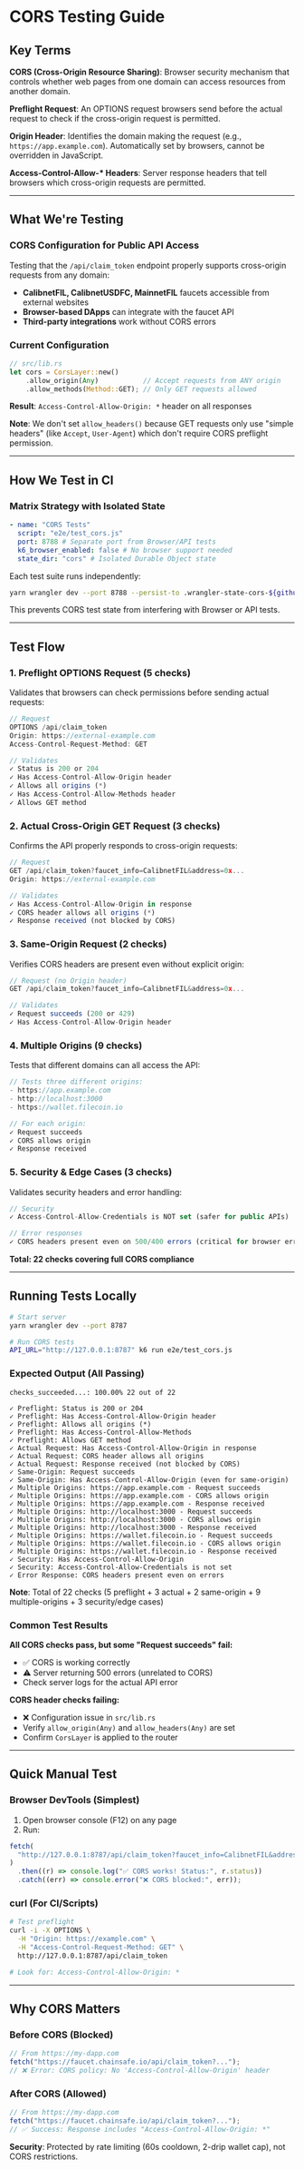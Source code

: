 # CORS Testing Guide

## Key Terms

**CORS (Cross-Origin Resource Sharing)**: Browser security mechanism that
controls whether web pages from one domain can access resources from another
domain.

**Preflight Request**: An OPTIONS request browsers send before the actual
request to check if the cross-origin request is permitted.

**Origin Header**: Identifies the domain making the request (e.g.,
`https://app.example.com`). Automatically set by browsers, cannot be overridden
in JavaScript.

**Access-Control-Allow-\* Headers**: Server response headers that tell browsers
which cross-origin requests are permitted.

---

## What We're Testing

### CORS Configuration for Public API Access

Testing that the `/api/claim_token` endpoint properly supports cross-origin
requests from any domain:

- **CalibnetFIL, CalibnetUSDFC, MainnetFIL** faucets accessible from external
  websites
- **Browser-based DApps** can integrate with the faucet API
- **Third-party integrations** work without CORS errors

### Current Configuration

```rust
// src/lib.rs
let cors = CorsLayer::new()
    .allow_origin(Any)           // Accept requests from ANY origin
    .allow_methods(Method::GET); // Only GET requests allowed
```

**Result**: `Access-Control-Allow-Origin: *` header on all responses

**Note**: We don't set `allow_headers()` because GET requests only use "simple
headers" (like `Accept`, `User-Agent`) which don't require CORS preflight
permission.

---

## How We Test in CI

### Matrix Strategy with Isolated State

```yaml
- name: "CORS Tests"
  script: "e2e/test_cors.js"
  port: 8788 # Separate port from Browser/API tests
  k6_browser_enabled: false # No browser support needed
  state_dir: "cors" # Isolated Durable Object state
```

Each test suite runs independently:

```bash
yarn wrangler dev --port 8788 --persist-to .wrangler-state-cors-${github.run_id}
```

This prevents CORS test state from interfering with Browser or API tests.

---

## Test Flow

### 1. Preflight OPTIONS Request (5 checks)

Validates that browsers can check permissions before sending actual requests:

```javascript
// Request
OPTIONS /api/claim_token
Origin: https://external-example.com
Access-Control-Request-Method: GET

// Validates
✓ Status is 200 or 204
✓ Has Access-Control-Allow-Origin header
✓ Allows all origins (*)
✓ Has Access-Control-Allow-Methods header
✓ Allows GET method
```

### 2. Actual Cross-Origin GET Request (3 checks)

Confirms the API properly responds to cross-origin requests:

```javascript
// Request
GET /api/claim_token?faucet_info=CalibnetFIL&address=0x...
Origin: https://external-example.com

// Validates
✓ Has Access-Control-Allow-Origin in response
✓ CORS header allows all origins (*)
✓ Response received (not blocked by CORS)
```

### 3. Same-Origin Request (2 checks)

Verifies CORS headers are present even without explicit origin:

```javascript
// Request (no Origin header)
GET /api/claim_token?faucet_info=CalibnetFIL&address=0x...

// Validates
✓ Request succeeds (200 or 429)
✓ Has Access-Control-Allow-Origin header
```

### 4. Multiple Origins (9 checks)

Tests that different domains can all access the API:

```javascript
// Tests three different origins:
- https://app.example.com
- http://localhost:3000
- https://wallet.filecoin.io

// For each origin:
✓ Request succeeds
✓ CORS allows origin
✓ Response received
```

### 5. Security & Edge Cases (3 checks)

Validates security headers and error handling:

```javascript
// Security
✓ Access-Control-Allow-Credentials is NOT set (safer for public APIs)

// Error responses
✓ CORS headers present even on 500/400 errors (critical for browser error handling)
```

**Total: 22 checks covering full CORS compliance**

---

## Running Tests Locally

```bash
# Start server
yarn wrangler dev --port 8787

# Run CORS tests
API_URL="http://127.0.0.1:8787" k6 run e2e/test_cors.js
```

### Expected Output (All Passing)

```
checks_succeeded...: 100.00% 22 out of 22

✓ Preflight: Status is 200 or 204
✓ Preflight: Has Access-Control-Allow-Origin header
✓ Preflight: Allows all origins (*)
✓ Preflight: Has Access-Control-Allow-Methods
✓ Preflight: Allows GET method
✓ Actual Request: Has Access-Control-Allow-Origin in response
✓ Actual Request: CORS header allows all origins
✓ Actual Request: Response received (not blocked by CORS)
✓ Same-Origin: Request succeeds
✓ Same-Origin: Has Access-Control-Allow-Origin (even for same-origin)
✓ Multiple Origins: https://app.example.com - Request succeeds
✓ Multiple Origins: https://app.example.com - CORS allows origin
✓ Multiple Origins: https://app.example.com - Response received
✓ Multiple Origins: http://localhost:3000 - Request succeeds
✓ Multiple Origins: http://localhost:3000 - CORS allows origin
✓ Multiple Origins: http://localhost:3000 - Response received
✓ Multiple Origins: https://wallet.filecoin.io - Request succeeds
✓ Multiple Origins: https://wallet.filecoin.io - CORS allows origin
✓ Multiple Origins: https://wallet.filecoin.io - Response received
✓ Security: Has Access-Control-Allow-Origin
✓ Security: Access-Control-Allow-Credentials is not set
✓ Error Response: CORS headers present even on errors
```

**Note**: Total of 22 checks (5 preflight + 3 actual + 2 same-origin + 9
multiple-origins + 3 security/edge cases)

### Common Test Results

**All CORS checks pass, but some "Request succeeds" fail:**

- ✅ CORS is working correctly
- ⚠️ Server returning 500 errors (unrelated to CORS)
- Check server logs for the actual API error

**CORS header checks failing:**

- ❌ Configuration issue in `src/lib.rs`
- Verify `allow_origin(Any)` and `allow_headers(Any)` are set
- Confirm `CorsLayer` is applied to the router

---

## Quick Manual Test

### Browser DevTools (Simplest)

1. Open browser console (F12) on any page
2. Run:

```javascript
fetch(
  "http://127.0.0.1:8787/api/claim_token?faucet_info=CalibnetFIL&address=f1pxxbe7he3c6vcw5as3gfvq33kprpmlufgtjgfdq",
)
  .then((r) => console.log("✅ CORS works! Status:", r.status))
  .catch((err) => console.error("❌ CORS blocked:", err));
```

### curl (For CI/Scripts)

```bash
# Test preflight
curl -i -X OPTIONS \
  -H "Origin: https://example.com" \
  -H "Access-Control-Request-Method: GET" \
  http://127.0.0.1:8787/api/claim_token

# Look for: Access-Control-Allow-Origin: *
```

---

## Why CORS Matters

### Before CORS (Blocked)

```javascript
// From https://my-dapp.com
fetch("https://faucet.chainsafe.io/api/claim_token?...");
// ❌ Error: CORS policy: No 'Access-Control-Allow-Origin' header
```

### After CORS (Allowed)

```javascript
// From https://my-dapp.com
fetch("https://faucet.chainsafe.io/api/claim_token?...");
// ✅ Success: Response includes "Access-Control-Allow-Origin: *"
```

**Security**: Protected by rate limiting (60s cooldown, 2-drip wallet cap), not
CORS restrictions.
